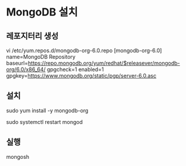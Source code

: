 # MongoDB 설치

## 레포지터리 생성

vi /etc/yum.repos.d/mongodb-org-6.0.repo
[mongodb-org-6.0]
name=MongoDB Repository
baseurl=https://repo.mongodb.org/yum/redhat/$releasever/mongodb-org/6.0/x86_64/
gpgcheck=1
enabled=1
gpgkey=https://www.mongodb.org/static/pgp/server-6.0.asc

## 설치

sudo yum install -y mongodb-org

sudo systemctl restart mongod

## 실행

mongosh

